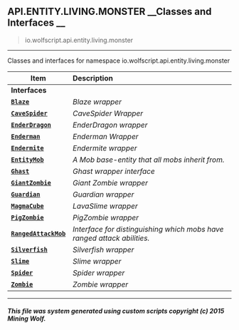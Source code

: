 ## API.ENTITY.LIVING.MONSTER __Classes and Interfaces __

>io.wolfscript.api.entity.living.monster

---

Classes and interfaces for namespace io.wolfscript.api.entity.living.monster

Item | Description   
--- | :--- 
__Interfaces__|
__[`Blaze`](Blaze.md)__ | _Blaze wrapper_ 
__[`CaveSpider`](CaveSpider.md)__ | _CaveSpider Wrapper_ 
__[`EnderDragon`](EnderDragon.md)__ | _EnderDragon wrapper_ 
__[`Enderman`](Enderman.md)__ | _Enderman Wrapper_ 
__[`Endermite`](Endermite.md)__ | _Endermite wrapper_ 
__[`EntityMob`](EntityMob.md)__ | _A Mob base-entity that all mobs inherit from._ 
__[`Ghast`](Ghast.md)__ | _Ghast wrapper interface_ 
__[`GiantZombie`](GiantZombie.md)__ | _Giant Zombie wrapper_ 
__[`Guardian`](Guardian.md)__ | _Guardian wrapper_ 
__[`MagmaCube`](MagmaCube.md)__ | _LavaSlime wrapper_ 
__[`PigZombie`](PigZombie.md)__ | _PigZombie wrapper_ 
__[`RangedAttackMob`](RangedAttackMob.md)__ | _Interface for distinguishing which mobs have ranged attack abilities._ 
__[`Silverfish`](Silverfish.md)__ | _Silverfish wrapper_ 
__[`Slime`](Slime.md)__ | _Slime wrapper_ 
__[`Spider`](Spider.md)__ | _Spider wrapper_ 
__[`Zombie`](Zombie.md)__ | _Zombie wrapper_ 



---



##### This file was system generated using custom scripts copyright (c) 2015 Mining Wolf.
	

